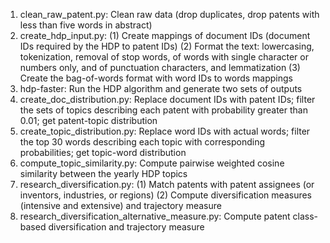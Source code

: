 
1. clean_raw_patent.py: Clean raw data (drop duplicates, drop patents with less than five words in abstract)
2. create_hdp_input.py: (1) Create mappings of document IDs (document IDs required by the HDP to patent IDs) (2) Format the text: lowercasing, tokenization, removal of stop words, of words with single character or numbers only, and of punctuation characters, and lemmatization (3) Create the bag-of-words format with word IDs to words mappings
3. hdp-faster: Run the HDP algorithm and generate two sets of outputs
4. create_doc_distribution.py: Replace document IDs with patent IDs; filter the sets of topics describing each patent with probability greater than 0.01; get patent-topic distribution
5. create_topic_distribution.py: Replace word IDs with actual words; filter the top 30 words describing each topic with corresponding probabilities; get topic-word distribution
6. compute_topic_similarity.py: Compute pairwise weighted cosine similarity between the yearly HDP topics
7. research_diversification.py: (1) Match patents with patent assignees (or inventors, industries, or regions) (2) Compute diversification measures (intensive and extensive) and trajectory measure
8. research_diversification_alternative_measure.py: Compute patent class-based diversification and trajectory measure
